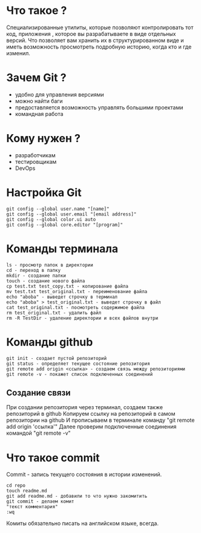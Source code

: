# Что такое ?
Специализированные утилиты, которые позволяют контролировать тот код, приложения , которое вы разрабатываете в виде отдельных версий. Что позволяет вам хранить их в структурированном виде и иметь возможность просмотреть подробную историю, когда кто и где изменил.
# Зачем Git ?
- удобно для управления версиями
- можно найти баги
- предоставляется возможность управлять большими проектами
- командная работа
# Кому нужен ?
- разработчикам
- теcтировщикам
- DevOps
# Настройка Git

~~~ git
git config --global user.name "[name]"
git config --global user.email "[email address]"
git config --global color.ui auto
git config --global core.editor "[program]"
~~~
# Команды терминала

~~~ terminal
ls - просмотр папок в директории
cd - переход в папку
mkdir - создание папки
touch - создание нового файла
cp test.txt test_copy.txt - копирование файла
mv test.txt test_original.txt - переименование файла
echo "aboba" - выведет строчку в терминал
echo "aboba" > test_original.txt - выведет строчку в файл
cat test_original.txt - посмотреть содержимое файла
rm test_original.txt - удалить файл
rm -R TestDir - удаление директории и всех файлов внутри
~~~
# Команды github

~~~ git
git init - создает пустой репозиторий 
git status - определяет текущее состояние репозитория
git remote add origin <ссылка> - создаем связь между репозиториями
git remote -v - покажет список подключенных соединений
~~~
## Создание связи
При создании репозитория через терминал, создаем также репозиторий в github
Копируем ссылку на репозиторий в самом репозитории на github
И прописываем в терминале команду "git remote add origin 'ссылка'"
Далее проверим подключенные соединения командой "git remote -v"
# Что такое commit
Commit - запись текущего состояния в истории изменений.
~~~
cd repo
touch readme.md
git add readme.md - добавили то что нужно закомитить
git commit - делаем комит
"текст комментария"
:wq
~~~


Комиты обязательно писать на английском языке, всегда.
